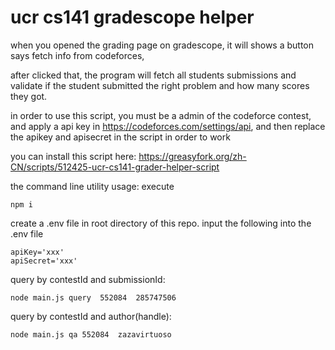 # ucr cs141 gradescope helper

when you opened the grading page on gradescope, it will shows a button says fetch info from codeforces,

after clicked that, the program will fetch all students submissions and validate if the student submitted the right problem and how many scores they got.

in order to use this script, you must be a admin of the codeforce contest, and apply a api key in https://codeforces.com/settings/api, and then replace the apikey and apisecret in the script in order to work

you can install this script here: https://greasyfork.org/zh-CN/scripts/512425-ucr-cs141-grader-helper-script

the command line utility usage:
execute
```
npm i
```

create a .env file in root directory of this repo.
input the following into the .env file

```
apiKey='xxx'
apiSecret='xxx'
```

query by contestId and submissionId:

```
node main.js query  552084  285747506
```
query by contestId and author(handle):

```
node main.js qa 552084  zazavirtuoso 
```